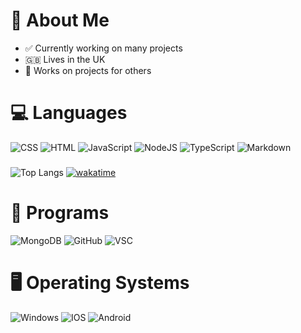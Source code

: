 # 👋 About Me 
- ✅ Currently working on many projects
- 🇬🇧 Lives in the UK
- 🤝 Works on projects for others

# 💻 Languages
![CSS](https://img.shields.io/badge/CSS-239120?&style=for-the-badge&logo=css3&logoColor=white) ![HTML](https://img.shields.io/badge/html-%23E34F26.svg?style=for-the-badge&logo=html5&logoColor=white) ![JavaScript](https://img.shields.io/badge/JavaScript-F7DF1E?style=for-the-badge&logo=javascript&logoColor=black)  ![NodeJS](https://img.shields.io/badge/node.js-6DA55F?style=for-the-badge&logo=node.js&logoColor=white) ![TypeScript](https://img.shields.io/badge/TypeScript-007ACC?style=for-the-badge&logo=typescript&logoColor=white) ![Markdown](https://img.shields.io/badge/Markdown-000000?style=for-the-badge&logo=markdown&logoColor=white)
###
![Top Langs](https://ai-topaz-seven.vercel.app/api/top-langs/?username=Soap-0020&layout=compact&exclude_repo=ai&theme=dark)
[![wakatime](https://wakatime.com/badge/user/b604fa8a-3a51-43d9-88d7-01d18ffcc9db/project/44e3a163-8367-4287-ab1d-3bf9808aa116.svg)](https://wakatime.com/badge/user/b604fa8a-3a51-43d9-88d7-01d18ffcc9db/project/44e3a163-8367-4287-ab1d-3bf9808aa116)

# 🏦 Programs

![MongoDB](https://img.shields.io/badge/MongoDB-4EA94B?style=for-the-badge&logo=mongodb&logoColor=white) ![GitHub](https://img.shields.io/badge/GitHub-100000?style=for-the-badge&logo=github&logoColor=white) ![VSC](https://img.shields.io/badge/Visual_Studio_Code-0078D4?style=for-the-badge&logo=visual%20studio%20code&logoColor=white)

# 🖥 Operating Systems
![Windows](https://img.shields.io/badge/Windows-0078D6?style=for-the-badge&logo=windows&logoColor=white) ![IOS](https://img.shields.io/badge/iOS-000000?style=for-the-badge&logo=ios&logoColor=white) ![Android](https://img.shields.io/badge/Android-3DDC84?style=for-the-badge&logo=android&logoColor=white)

